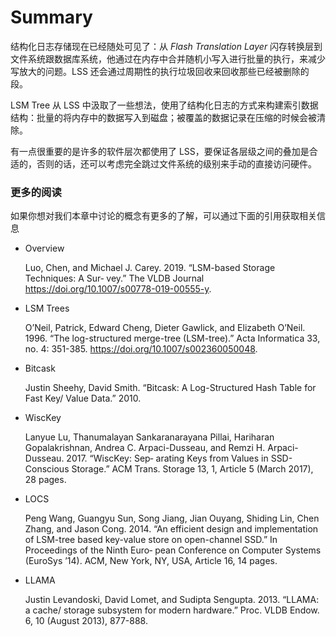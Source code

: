 # Summary

结构化日志存储现在已经随处可见了：从 *Flash Translation Layer* 闪存转换层到文件系统跟数据库系统，他通过在内存中合并随机小写入进行批量的执行，来减少写放大的问题。LSS 还会通过周期性的执行垃圾回收来回收那些已经被删除的段。

LSM Tree 从 LSS 中汲取了一些想法，使用了结构化日志的方式来构建索引数据结构：批量的将内存中的数据写入到磁盘；被覆盖的数据记录在压缩的时候会被清除。

有一点很重要的是许多的软件层次都使用了 LSS，要保证各层级之间的叠加是合适的，否则的话，还可以考虑完全跳过文件系统的级别来手动的直接访问硬件。

### 更多的阅读

如果你想对我们本章中讨论的概念有更多的了解，可以通过下面的引用获取相关信息

- Overview

  Luo, Chen, and Michael J. Carey. 2019. “LSM-based Storage Techniques: A Sur‐ vey.” The VLDB Journal https://doi.org/10.1007/s00778-019-00555-y.

- LSM Trees

  O’Neil, Patrick, Edward Cheng, Dieter Gawlick, and Elizabeth O’Neil. 1996. “The log-structured merge-tree (LSM-tree).” Acta Informatica 33, no. 4: 351-385. https://doi.org/10.1007/s002360050048.

- Bitcask

  Justin Sheehy, David Smith. “Bitcask: A Log-Structured Hash Table for Fast Key/ Value Data.” 2010.

- WiscKey

  Lanyue Lu, Thanumalayan Sankaranarayana Pillai, Hariharan Gopalakrishnan, Andrea C. Arpaci-Dusseau, and Remzi H. Arpaci-Dusseau. 2017. “WiscKey: Sep‐ arating Keys from Values in SSD-Conscious Storage.” ACM Trans. Storage 13, 1, Article 5 (March 2017), 28 pages.

- LOCS

  Peng Wang, Guangyu Sun, Song Jiang, Jian Ouyang, Shiding Lin, Chen Zhang, and Jason Cong. 2014. “An efficient design and implementation of LSM-tree based key-value store on open-channel SSD.” In Proceedings of the Ninth Euro‐ pean Conference on Computer Systems (EuroSys ’14). ACM, New York, NY, USA, Article 16, 14 pages.

- LLAMA

  Justin Levandoski, David Lomet, and Sudipta Sengupta. 2013. “LLAMA: a cache/ storage subsystem for modern hardware.” Proc. VLDB Endow. 6, 10 (August 2013), 877-888.